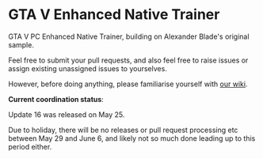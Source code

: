 # GTA V Enhanced Native Trainer

GTA V PC Enhanced Native Trainer, building on Alexander Blade's original sample.

Feel free to submit your pull requests, and also feel free to raise issues or assign existing unassigned issues to yourselves.

However, before doing anything, please familiarise yourself with [our wiki](https://github.com/gtav-ent/GTAV-EnhancedNativeTrainer/wiki).

**Current coordination status**:

Update 16 was released on May 25.

Due to holiday, there will be no releases or pull request processing etc between May 29 and June 6, and likely not so much done leading up to this period either.
